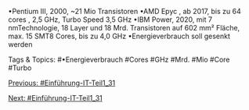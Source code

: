 •Pentium III, 2000, ~21 Mio Transistoren
•AMD Epyc , ab 2017, bis zu 64 cores , 2,5 GHz, Turbo Speed 3,5 GHz
•IBM Power, 2020, mit 7 nmTechnologie, 18 Layer und 18 Mrd. Transistoren auf 602 mm² 
Fläche, max. 15 SMT8 Cores, bis zu 4,0 GHz
•Energieverbrauch soll gesenkt werden

   Tags & Topics:
   #•Energieverbrauch
   #Cores
   #GHz
   #Mrd.
   #Mio
   #Core
   #Turbo

[Previous: #Einführung-IT-Teil1_31](Einführung-IT-Teil1_31.md)

[Next: #Einführung-IT-Teil1_31](Einführung-IT-Teil1_31.md)